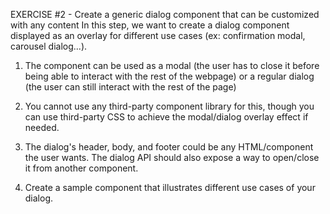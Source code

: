 EXERCISE #2 - Create a generic dialog component that can be customized with any content
In this step, we want to create a dialog component displayed as an overlay for different use cases (ex: confirmation modal, carousel dialog...).

1. The component can be used as a modal (the user has to close it before being able to interact with the rest of the webpage) or a regular dialog (the user can still interact with the rest of the page)

2. You cannot use any third-party component library for this, though you can use third-party CSS to achieve the modal/dialog overlay effect if needed.

3. The dialog's header, body, and footer could be any HTML/component the user wants. The dialog API should also expose a way to open/close it from another component.

4. Create a sample component that illustrates different use cases of your dialog.
